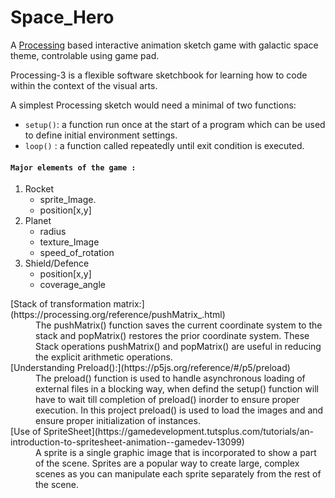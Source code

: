 # Space_Hero
A [Processing](https://processing.org/) based interactive animation sketch game with galactic space theme, controlable using game pad.

Processing-3 is a flexible software sketchbook for learning how to code within the context of the visual arts.

A simplest Processing sketch would need a minimal of two functions:
- `setup()`: a function run once at the start of a program which can be used to define initial environment settings.
- `loop()` : a function called repeatedly until exit condition is executed.

#### `Major elements of the game :`
1. Rocket
   - sprite_Image.
   - position[x,y]
2. Planet
   - radius
   - texture_Image
   - speed_of_rotation
3. Shield/Defence
   - position[x,y]
   - coverage_angle


<dl>
   <dt>[Stack of transformation matrix:](https://processing.org/reference/pushMatrix_.html)</dt>  
  <dd> The pushMatrix() function saves the current coordinate system to the stack and popMatrix() restores the prior coordinate system. These Stack operations pushMatrix() and popMatrix() are useful in reducing the explicit arithmetic operations.
  </dd> 
  <dt>[Understanding Preload():](https://p5js.org/reference/#/p5/preload)</dt>
  <dd>The preload() function is used to handle asynchronous loading of external files in a blocking way, when defind the setup() function will have to wait till completion of preload() inorder to ensure proper execution. In this project preload() is used to load the images and and ensure proper initialization of instances.
  </dd>
   <dt>[Use of SpriteSheet](https://gamedevelopment.tutsplus.com/tutorials/an-introduction-to-spritesheet-animation--gamedev-13099)</dt>  
  <dd>A sprite is a single graphic image that is incorporated to show a part of the scene. Sprites are a popular way to create large, complex scenes as you can manipulate each sprite separately from the rest of the scene.</dd> 
 
 
</dl>

